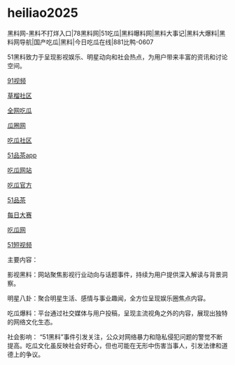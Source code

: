 # heiliao2025
黑料网-黑料不打烊入口|78黑料网|51吃瓜|黑料曝料网|黑料大事记|黑料大爆料|黑料网导航|国产吃瓜|黑料|今日吃瓜在线|881比鸭-0607

51黑料致力于呈现影视娱乐、明星动向和社会热点，为用户带来丰富的资讯和讨论空间。

<a href="https://91shipin-01.pages.dev/">91视频</a>

<a href="https://chengrenbanzui.pages.dev/">草榴社区</a>

<a href="https://cg4-21.pages.dev/">全网吃瓜</a>

<a href="https://cg6-21.pages.dev/">瓜圈网</a>

<a href="https://cg5-24.pages.dev/">吃瓜社区</a>

<a href="https://pc10-24.pages.dev/">51品茶app</a>

<a href="https://cg1-27.pages.dev/">吃瓜网站</a>

<a href="https://cg5-37.pages.dev/">吃瓜官方</a>

<a href="https://pc8-34.pages.dev/">51品茶</a>

<a href="https://pc1-26.pages.dev/">每日大赛</a>

<a href="https://cg1-39.pages.dev/">吃瓜网</a>

<a href="https://pc2-25.pages.dev/">51短视频</a>

主要内容：

影视黑料：网站聚焦影视行业动向与话题事件，持续为用户提供深入解读与背景洞察。

明星八卦：聚合明星生活、感情与事业趣闻，全方位呈现娱乐圈焦点内容。

吃瓜爆料：平台通过社交媒体与用户投稿，呈现主流视角之外的内容，展现出独特的网络文化生态。

社会影响：
“51黑料”事件引发关注，公众对网络暴力和隐私侵犯问题的警觉不断提高。吃瓜文化虽反映社会好奇心，但也可能在无形中伤害当事人，引发法律和道德上的争议。
